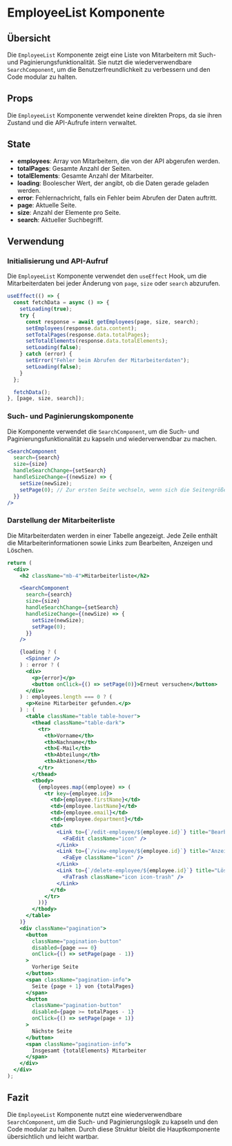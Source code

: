# EmployeeList Komponente

## Übersicht
Die `EmployeeList` Komponente zeigt eine Liste von Mitarbeitern mit Such- und Paginierungsfunktionalität. Sie nutzt die wiederverwendbare `SearchComponent`, um die Benutzerfreundlichkeit zu verbessern und den Code modular zu halten.

## Props
Die `EmployeeList` Komponente verwendet keine direkten Props, da sie ihren Zustand und die API-Aufrufe intern verwaltet.

## State
- **employees**: Array von Mitarbeitern, die von der API abgerufen werden.
- **totalPages**: Gesamte Anzahl der Seiten.
- **totalElements**: Gesamte Anzahl der Mitarbeiter.
- **loading**: Boolescher Wert, der angibt, ob die Daten gerade geladen werden.
- **error**: Fehlernachricht, falls ein Fehler beim Abrufen der Daten auftritt.
- **page**: Aktuelle Seite.
- **size**: Anzahl der Elemente pro Seite.
- **search**: Aktueller Suchbegriff.

## Verwendung

### Initialisierung und API-Aufruf
Die `EmployeeList` Komponente verwendet den `useEffect` Hook, um die Mitarbeiterdaten bei jeder Änderung von `page`, `size` oder `search` abzurufen.

```jsx
useEffect(() => {
  const fetchData = async () => {
    setLoading(true);
    try {
      const response = await getEmployees(page, size, search);
      setEmployees(response.data.content);
      setTotalPages(response.data.totalPages);
      setTotalElements(response.data.totalElements);
      setLoading(false);
    } catch (error) {
      setError("Fehler beim Abrufen der Mitarbeiterdaten");
      setLoading(false);
    }
  };

  fetchData();
}, [page, size, search]);
```

### Such- und Paginierungskomponente
Die Komponente verwendet die `SearchComponent`, um die Such- und Paginierungsfunktionalität zu kapseln und wiederverwendbar zu machen.

```jsx
<SearchComponent
  search={search}
  size={size}
  handleSearchChange={setSearch}
  handleSizeChange={(newSize) => {
    setSize(newSize);
    setPage(0); // Zur ersten Seite wechseln, wenn sich die Seitengröße ändert
  }}
/>
```

### Darstellung der Mitarbeiterliste
Die Mitarbeiterdaten werden in einer Tabelle angezeigt. Jede Zeile enthält die Mitarbeiterinformationen sowie Links zum Bearbeiten, Anzeigen und Löschen.

```jsx
return (
  <div>
    <h2 className="mb-4">Mitarbeiterliste</h2>

    <SearchComponent
      search={search}
      size={size}
      handleSearchChange={setSearch}
      handleSizeChange={(newSize) => {
        setSize(newSize);
        setPage(0);
      }}
    />

    {loading ? (
      <Spinner />
    ) : error ? (
      <div>
        <p>{error}</p>
        <button onClick={() => setPage(0)}>Erneut versuchen</button>
      </div>
    ) : employees.length === 0 ? (
      <p>Keine Mitarbeiter gefunden.</p>
    ) : (
      <table className="table table-hover">
        <thead className="table-dark">
          <tr>
            <th>Vorname</th>
            <th>Nachname</th>
            <th>E-Mail</th>
            <th>Abteilung</th>
            <th>Aktionen</th>
          </tr>
        </thead>
        <tbody>
          {employees.map((employee) => (
            <tr key={employee.id}>
              <td>{employee.firstName}</td>
              <td>{employee.lastName}</td>
              <td>{employee.email}</td>
              <td>{employee.department}</td>
              <td>
                <Link to={`/edit-employee/${employee.id}`} title="Bearbeiten">
                  <FaEdit className="icon" />
                </Link>
                <Link to={`/view-employee/${employee.id}`} title="Anzeigen">
                  <FaEye className="icon" />
                </Link>
                <Link to={`/delete-employee/${employee.id}`} title="Löschen">
                  <FaTrash className="icon icon-trash" />
                </Link>
              </td>
            </tr>
          ))}
        </tbody>
      </table>
    )}
    <div className="pagination">
      <button
        className="pagination-button"
        disabled={page === 0}
        onClick={() => setPage(page - 1)}
      >
        Vorherige Seite
      </button>
      <span className="pagination-info">
        Seite {page + 1} von {totalPages}
      </span>
      <button
        className="pagination-button"
        disabled={page >= totalPages - 1}
        onClick={() => setPage(page + 1)}
      >
        Nächste Seite
      </button>
      <span className="pagination-info">
        Insgesamt {totalElements} Mitarbeiter
      </span>
    </div>
  </div>
);
```

## Fazit
Die `EmployeeList` Komponente nutzt eine wiederverwendbare `SearchComponent`, um die Such- und Paginierungslogik zu kapseln und den Code modular zu halten. Durch diese Struktur bleibt die Hauptkomponente übersichtlich und leicht wartbar.